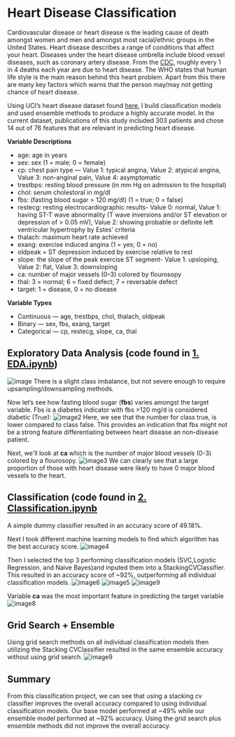 # Heart Disease Classification

Cardiovascular disease or heart disease is the leading cause of death amongst women and men and amongst most racial/ethnic groups in the United States. Heart disease describes a range of conditions that affect your heart. Diseases under the heart disease umbrella include blood vessel diseases, such as coronary artery disease. From the [CDC](https://www.cdc.gov/heartdisease/facts.htm), roughly every 1 in 4 deaths each year are due to heart disease. The WHO states that human life style is the main reason behind this heart problem. Apart from this there are many key factors which warns that the person may/may not getting chance of heart disease.

Using UCI’s heart disease dataset found [here](https://archive.ics.uci.edu/ml/datasets/Heart+Disease), I build classification models and used ensemble methods to produce a highly accurate model. In the current dataset, publications of this study included 303 patients and chose 14 out of 76 features that are relevant in predicting heart disease.

**Variable Descriptions**
* age: age in years
* sex: sex (1 = male; 0 = female)
* cp: chest pain type — Value 1: typical angina, Value 2: atypical angina, Value 3: non-anginal pain, Value 4: asymptomatic
* trestbps: resting blood pressure (in mm Hg on admission to the hospital)
* chol: serum cholestoral in mg/dl
* fbs: (fasting blood sugar > 120 mg/dl) (1 = true; 0 = false)
* restecg: resting electrocardiographic results- Value 0: normal, Value 1: having ST-T wave abnormality (T wave inversions and/or ST elevation or depression of > 0.05 mV), Value 2: showing probable or definite left ventricular hypertrophy by Estes’ criteria
* thalach: maximum heart rate achieved
* exang: exercise induced angina (1 = yes; 0 = no)
* oldpeak = ST depression induced by exercise relative to rest
* slope: the slope of the peak exercise ST segment- Value 1: upsloping, Value 2: flat, Value 3: downsloping
* ca: number of major vessels (0–3) colored by flourosopy
* thal: 3 = normal; 6 = fixed defect; 7 = reversable defect
* target: 1 = disease, 0 = no disease

**Variable Types**
* Continuous — age, trestbps, chol, thalach, oldpeak
* Binary — sex, fbs, exang, target
* Categorical — cp, restecg, slope, ca, thal

## Exploratory Data Analysis (code found in [1. EDA.ipynb](https://github.com/mkosaka1/HeartDisease_Classification/blob/main/1.%20EDA.ipynb))
![image](https://github.com/mkosaka1/HeartDisease_Classification/blob/main/Images/Target_Distribution.png)
There is a slight class imbalance, but not severe enough to require upsampling/downsampling methods.

Now let’s see how fasting blood sugar (**fbs**) varies amongst the target variable. Fbs is a diabetes indicator with fbs >120 mg/d is considered diabetic (True):
![image2](https://github.com/mkosaka1/HeartDisease_Classification/blob/main/Images/FBS_%26_Target.png)
Here, we see that the number for class true, is lower compared to class false. This provides an indication that fbs might not be a strong feature differentiating between heart disease an non-disease patient.

Next, we'll look at **ca** which is the number of major blood vessels (0-3) colored by a flourosopy.
![image3](https://github.com/mkosaka1/HeartDisease_Classification/blob/main/Images/Ca_%26_Target.png)
We can clearly see that a large proportion of those with heart disease were likely to have 0 major blood vessels to the heart.

## Classification (code found in [2. Classification.ipynb](https://github.com/mkosaka1/HeartDisease_Classification/blob/main/2.%20Classification.ipynb)
A simple dummy classifier resulted in an accuracy score of 49.18%.

Next I took different machine learning models to find which algorithm has the best accuracy score.
![image4](https://github.com/mkosaka1/HeartDisease_Classification/blob/main/Images/NoGridSearch_ModelEvaluation.png)

Then I selected the top 3 performing classification models (SVC,Logistic Regression, and Naive Bayes)and inputed them into a StackingCVClassifier. This resulted in an accuracy score of ~92%, outperforming all individual classification models.
![image6](https://github.com/mkosaka1/HeartDisease_Classification/blob/main/Images/StackingCVClassifier_report.png)
![image5](https://github.com/mkosaka1/HeartDisease_Classification/blob/main/Images/ROC.png)
![image9](https://github.com/mkosaka1/HeartDisease_Classification/blob/main/Images/Ensemble_CM.png)

Variable **ca** was the most important feature in predicting the target variable
![image8](https://github.com/mkosaka1/HeartDisease_Classification/blob/main/Images/Feature_Importance.png)

## Grid Search + Ensemble

Using grid search methods on all individual classification models then utilizing the Stacking CVClassifier resulted in the same ensemble accuracy without using grid search.
![image9](https://github.com/mkosaka1/HeartDisease_Classification/blob/main/Images/GridSearch_StackingClass.png)

## Summary

From this classification project, we can see that using a stacking cv classifier improves the overall accuracy compared to using individual classification models. Our base model performed at ~49% while our ensemble model performed at ~92% accuracy. Using the grid search plus ensemble methods did not improve the overall accuracy. 

